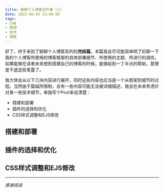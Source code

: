 ```yaml
---
title: 聊聊个人博客这件事（三）
date: 2022-06-03 23:08:00
tags:
- CHN
- 随想
- 技术
- 博客
---
```

好了，终于来到了聊聊个人博客系列的**完结篇**。本篇我会尽可能简单明了的聊一下我的个人博客所使用的博客框架的具体部署细节、所使用的主题、所进行的调优。如果能够在读者未来想到搭建自己的博客的时候，能够起到一丁半点的帮助，那便是不虚这些笔墨了。

我大体会从以下几块内容进行展开，同时这些内容也应当是一个从框架到细节的过程。当然由于篇幅所限制，会有一些内容可能无法被详细描述，我会在未来考虑针对某一些技术细节，单独写个Post来说清楚：
- 搭建和部署
- 插件的选择和优化
- CSS样式调整和EJS修改

## **搭建和部署**

## **插件的选择和优化**

## **CSS样式调整和EJS修改**

---
*感谢阅读*
